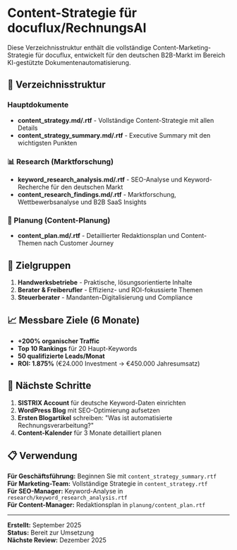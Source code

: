 # Content-Strategie für docuflux/RechnungsAI

Diese Verzeichnisstruktur enthält die vollständige Content-Marketing-Strategie für docuflux, entwickelt für den deutschen B2B-Markt im Bereich KI-gestützte Dokumentenautomatisierung.

## 📁 Verzeichnisstruktur

### Hauptdokumente
- **content_strategy.md/.rtf** - Vollständige Content-Strategie mit allen Details
- **content_strategy_summary.md/.rtf** - Executive Summary mit den wichtigsten Punkten

### 📊 Research (Marktforschung)
- **keyword_research_analysis.md/.rtf** - SEO-Analyse und Keyword-Recherche für den deutschen Markt
- **content_research_findings.md/.rtf** - Marktforschung, Wettbewerbsanalyse und B2B SaaS Insights

### 📅 Planung (Content-Planung)
- **content_plan.md/.rtf** - Detaillierter Redaktionsplan und Content-Themen nach Customer Journey

## 🎯 Zielgruppen

1. **Handwerksbetriebe** - Praktische, lösungsorientierte Inhalte
2. **Berater & Freiberufler** - Effizienz- und ROI-fokussierte Themen
3. **Steuerberater** - Mandanten-Digitalisierung und Compliance

## 📈 Messbare Ziele (6 Monate)

- **+200% organischer Traffic**
- **Top 10 Rankings** für 20 Haupt-Keywords
- **50 qualifizierte Leads/Monat**
- **ROI: 1.875%** (€24.000 Investment → €450.000 Jahresumsatz)

## 🚀 Nächste Schritte

1. **SISTRIX Account** für deutsche Keyword-Daten einrichten
2. **WordPress Blog** mit SEO-Optimierung aufsetzen
3. **Ersten Blogartikel** schreiben: "Was ist automatisierte Rechnungsverarbeitung?"
4. **Content-Kalender** für 3 Monate detailliert planen

## 📋 Verwendung

**Für Geschäftsführung:** Beginnen Sie mit `content_strategy_summary.rtf`  
**Für Marketing-Team:** Vollständige Strategie in `content_strategy.rtf`  
**Für SEO-Manager:** Keyword-Analyse in `research/keyword_research_analysis.rtf`  
**Für Content-Manager:** Redaktionsplan in `planung/content_plan.rtf`

---

**Erstellt:** September 2025  
**Status:** Bereit zur Umsetzung  
**Nächste Review:** Dezember 2025
